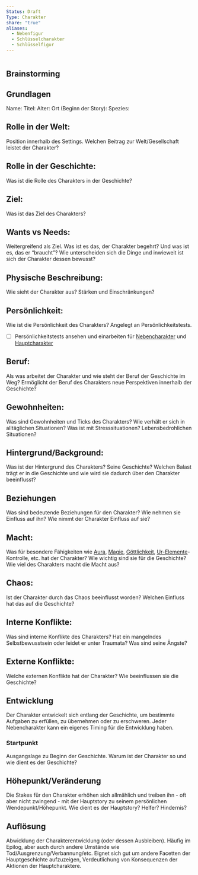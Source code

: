 ```yaml
---
Status: Draft
Type: Charakter
share: "true"
aliases:
  - Nebenfigur
  - Schlüsselcharakter
  - Schlüsselfigur
---
```

```table-of-contents
```

## Brainstorming


## Grundlagen

Name: 
Titel: 
Alter: 
Ort (Beginn der Story): 
Spezies: 
## Rolle in der Welt: 
Position innerhalb des Settings. Welchen Beitrag zur Welt/Gesellschaft leistet der Charakter? 


## Rolle in der Geschichte:
Was ist die Rolle des Charakters in der Geschichte? 


## Ziel:
Was ist das Ziel des Charakters? 


## Wants vs Needs: 
Weitergreifend als Ziel. Was ist es das, der Charakter begehrt? Und was ist es, das er “braucht”? Wie unterscheiden sich die Dinge und inwieweit ist sich der Charakter dessen bewusst? 


## Physische Beschreibung: 
Wie sieht der Charakter aus? Stärken und Einschränkungen? 


## Persönlichkeit: 
Wie ist die Persönlichkeit des Charakters? Angelegt an Persönlichkeitstests. 
- [ ] Persönlichkeitstests ansehen und einarbeiten für [Nebencharakter](Nebencharakter.md) und [Hauptcharakter](./Hauptcharakter.md)




## Beruf: 
Als was arbeitet der Charakter und wie steht der Beruf der Geschichte im Weg? Ermöglicht der Beruf des Charakters neue Perspektiven innerhalb der Geschichte? 


## Gewohnheiten:
Was sind Gewohnheiten und Ticks des Charakters? Wie verhält er sich in alltäglichen Situationen? Was ist mit Stresssituationen? Lebensbedrohlichen Situationen? 


## Hintergrund/Background:
Was ist der Hintergrund des Charakters? Seine Geschichte? Welchen Balast trägt er in die Geschichte und wie wird sie dadurch über den Charakter beeinflusst? 


## Beziehungen
Was sind bedeutende Beziehungen für den Charakter? Wie nehmen sie Einfluss auf ihn? Wie nimmt der Charakter Einfluss auf sie? 


## Macht: 
Was für besondere Fähigkeiten wie [Aura](../../../Aura.md), [Magie](../../../Magie.md), [Göttlichkeit](../../Setting/M%C3%A4chte%20der%20Welt/G%C3%B6ttlichkeit/G%C3%B6ttlichkeit%20-%20Beschreibung.md), [Ur-Elemente](../../Setting/M%C3%A4chte%20der%20Welt/Die%20alten%20M%C3%A4chte/Ur-Elemente.md)-Kontrolle, etc. hat der Charakter? Wie wichtig sind sie für die Geschichte? Wie viel des Charakters macht die Macht aus? 



## Chaos: 
Ist der Charakter durch das Chaos beeinflusst worden? Welchen Einfluss hat das auf die Geschichte? 


## Interne Konflikte: 
Was sind interne Konflikte des Charakters? Hat ein mangelndes Selbstbewusstsein oder leidet er unter Traumata? Was sind seine Ängste? 


## Externe Konflikte:
Welche externen Konflikte hat der Charakter? Wie beeinflussen sie die Geschichte? 


## Entwicklung
Der Charakter entwickelt sich entlang der Geschichte, um bestimmte Aufgaben zu erfüllen, zu übernehmen oder zu erschweren. Jeder Nebencharakter kann ein eigenes Timing für die Entwicklung haben.

### Startpunkt
Ausgangslage zu Beginn der Geschichte. Warum ist der Charakter so und wie dient es der Geschichte? 


## Höhepunkt/Veränderung
Die Stakes für den Charakter erhöhen sich allmählich und treiben ihn - oft aber nicht zwingend - mit der Hauptstory zu seinem persönlichen Wendepunkt/Höhepunkt. Wie dient es der Hauptstory? Helfer? Hindernis? 


## Auflösung
Abwicklung der Charakterentwicklung (oder dessen Ausbleiben). Häufig im Epilog, aber auch durch andere Umstände wie Tod/Ausgrenzung/Verbannung/etc. Eignet sich gut um andere Facetten der Hauptgeschichte aufzuzeigen, Verdeutlichung von Konsequenzen der Aktionen der Hauptcharaktere. 


